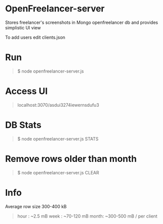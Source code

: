 # OpenFreelancer-server

Stores freelancer's screenshots in Mongo openfreelancer db
and provides simplistic UI view

To add users edit clients.json


# Run

>$ node openfreelancer-server.js


# Access UI

>localhost:3070/asdui3274iewernsdufu3


# DB Stats

>$ node openfreelancer-server.js STATS


# Remove rows older than month

>$ node openfreelancer-server.js CLEAR


# Info

Average row size 300-400 kB

>hour : ~2.5 mB
>week : ~70-120 mB
>month: ~300-500 mB / per client
